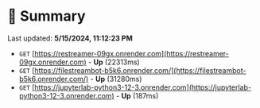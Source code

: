 # 📖 Summary
Last updated: **5/15/2024, 11:12:23 PM**

- `GET` [https://restreamer-09gx.onrender.com](https://restreamer-09gx.onrender.com) - **Up** (22313ms)
- `GET` [https://filestreambot-b5k6.onrender.com/](https://filestreambot-b5k6.onrender.com/) - **Up** (31280ms)
- `GET` [https://jupyterlab-python3-12-3.onrender.com](https://jupyterlab-python3-12-3.onrender.com) - **Up** (187ms)
